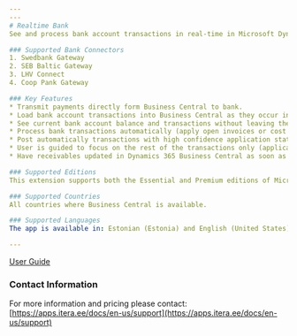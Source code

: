 ```yaml
---
---
# Realtime Bank
See and process bank account transactions in real-time in Microsoft Dynamics 365 Business Central.

### Supported Bank Connectors
1. Swedbank Gateway
2. SEB Baltic Gateway
3. LHV Connect
4. Coop Pank Gateway

### Key Features
* Transmit payments directly form Business Central to bank.
* Load bank account transactions into Business Central as they occur in bank.
* See current bank account balance and transactions without leaving the Dynamics 365 Business Central.
* Process bank transactions automatically (apply open invoices or cost accounts for charges).
* Post automatically transactions with high confidence application status.
* User is guided to focus on the rest of the transactions only (application not found or application with low confidence).
* Have receivables updated in Dynamics 365 Business Central as soon as transactions occur in the bank.

### Supported Editions
This extension supports both the Essential and Premium editions of Microsoft Dynamics 365 Business Central.

### Supported Countries
All countries where Business Central is available.

### Supported Languages
The app is available in: Estonian (Estonia) and English (United States)

---
```


[User Guide](../et-EE/help.md)

### Contact Information
For more information and pricing please contact:  
[https://apps.itera.ee/docs/en-us/support](https://apps.itera.ee/docs/en-us/support)
